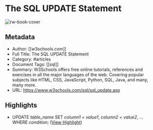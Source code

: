 # The SQL UPDATE Statement

![rw-book-cover](https://www.w3schools.com/favicon.ico)

## Metadata
- Author: [[w3schools.com]]
- Full Title: The SQL UPDATE Statement
- Category: #articles
- Document Tags: [[sql]] 
- Summary: W3Schools offers free online tutorials, references and exercises in all the major languages of the web. Covering popular subjects like HTML, CSS, JavaScript, Python, SQL, Java, and many, many more.
- URL: https://www.w3schools.com/sql/sql_update.asp

## Highlights
- UPDATE *table_name* 
  SET *column1* = *value1*, *column2* = *value2*, ... 
  WHERE *condition*; ([View Highlight](https://read.readwise.io/read/01hehehxwjmg8mqad9w04w7vd2))

